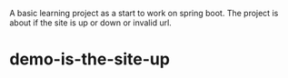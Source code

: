A basic learning project as a start to work on spring boot.
The project is about if the site is up or down or invalid url.
# demo-is-the-site-up
